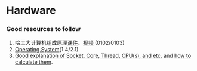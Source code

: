 # Hardware

### Good resources to follow
1. 哈工大计算机组成原理[课件](https://github.com/CodingWorker/computer_science/tree/master/%E8%AE%A1%E7%AE%97%E6%9C%BA%E7%BB%84%E6%88%90%E5%8E%9F%E7%90%86/%E5%93%88%E5%B7%A5%E5%A4%A7%E8%AE%A1%E7%AE%97%E6%9C%BA%E7%BB%84%E6%88%90%E5%8E%9F%E7%90%86%E8%A7%86%E9%A2%91/%E8%AF%BE%E4%BB%B6)、[视频](https://www.youtube.com/playlist?list=PLe68gYG2zUeVOEPqea_qGKsuRiTtL21FO) (0102/0103) 
2. [Operating System](https://www.youtube.com/playlist?list=PLqhmiqnOBz99PQA66JtEzF86fFbkfMfvL)(1.4/2.1)
3. [Good explanation of Socket, Core, Thread, CPU(s), and etc.](https://stackoverflow.com/questions/40163095/what-is-socket-core-threads-cpu) and [how to calculate them](https://unix.stackexchange.com/questions/218074/how-to-know-number-of-cores-of-a-system-in-linux).
